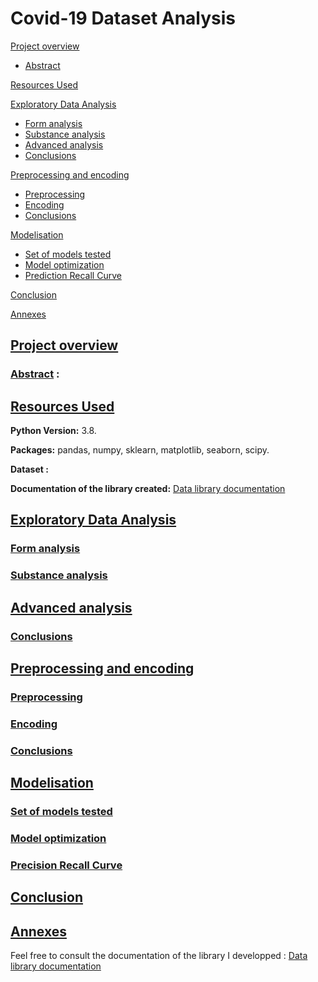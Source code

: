 # Covid-19 Dataset Analysis


[Project overview](https://github.com/ackermannQ/Data_science/blob/master/1st%20Project%20-%20Covid19/README.md#project-overview)
* [Abstract](https://github.com/ackermannQ/Data_science/blob/master/1st%20Project%20-%20Covid19/README.md#abstract-)

[Resources Used](https://github.com/ackermannQ/Data_science/blob/master/1st%20Project%20-%20Covid19/README.md#resources-used)

[Exploratory Data Analysis](https://github.com/ackermannQ/Data_science/blob/master/1st%20Project%20-%20Covid19/README.md#exploratory-data-analysis)
* [Form analysis](https://github.com/ackermannQ/Data_science/blob/master/1st%20Project%20-%20Covid19/README.md#form-analysis)  
* [Substance analysis](https://github.com/ackermannQ/Data_science/blob/master/1st%20Project%20-%20Covid19/README.md#substance-analysis)  
* [Advanced analysis](https://github.com/ackermannQ/Data_science/blob/master/1st%20Project%20-%20Covid19/README.md#advanced-analysis)
* [Conclusions](https://github.com/ackermannQ/Data_science/blob/master/1st%20Project%20-%20Covid19/README.md#conclusions)

[Preprocessing and encoding](https://github.com/ackermannQ/Data_science/blob/master/1st%20Project%20-%20Covid19/README.md#preprocessing-and-encoding)
* [Preprocessing](https://github.com/ackermannQ/Data_science/blob/master/1st%20Project%20-%20Covid19/README.md#preprocessing)
* [Encoding](https://github.com/ackermannQ/Data_science/blob/master/1st%20Project%20-%20Covid19/README.md#encoding)
* [Conclusions](https://github.com/ackermannQ/Data_science/blob/master/1st%20Project%20-%20Covid19/README.md#conclusions-1)

[Modelisation](https://github.com/ackermannQ/Data_science/blob/master/1st%20Project%20-%20Covid19/README.md#modelisation)
* [Set of models tested](https://github.com/ackermannQ/Data_science/blob/master/1st%20Project%20-%20Covid19/README.md#set-of-models-tested)
* [Model optimization](https://github.com/ackermannQ/Data_science/blob/master/1st%20Project%20-%20Covid19/README.md#model-optimization)
* [Prediction Recall Curve](https://github.com/ackermannQ/Data_science/blob/master/1st%20Project%20-%20Covid19/README.md#precision-recall-curve)

[Conclusion](https://github.com/ackermannQ/Data_science/blob/master/1st%20Project%20-%20Covid19/README.md#conclusion)

[Annexes](https://github.com/ackermannQ/Data_science/blob/master/1st%20Project%20-%20Covid19/README.md#annexes)


## [Project overview](https://github.com/ackermannQ/Data_science/blob/master/1st%20Project%20-%20Covid19/README.md#covid-19-dataset-analysis)

### [Abstract](https://github.com/ackermannQ/Data_science/blob/master/1st%20Project%20-%20Covid19/README.md#covid-19-dataset-analysis) : 

## [Resources Used](https://github.com/ackermannQ/Data_science/blob/master/1st%20Project%20-%20Covid19/README.md#covid-19-dataset-analysis)
**Python Version:** 3.8.

**Packages:** pandas, numpy, sklearn, matplotlib, seaborn, scipy.

**Dataset :** 

**Documentation of the library created:** [Data library documentation](https://ackermannq.github.io/Data_lib_documentation/)

## [Exploratory Data Analysis](https://github.com/ackermannQ/Data_science/blob/master/1st%20Project%20-%20Covid19/README.md#covid-19-dataset-analysis)
### [Form analysis](https://github.com/ackermannQ/Data_science/blob/master/1st%20Project%20-%20Covid19/README.md#covid-19-dataset-analysis)
### [Substance analysis](https://github.com/ackermannQ/Data_science/blob/master/1st%20Project%20-%20Covid19/README.md#covid-19-dataset-analysis)

## [Advanced analysis](https://github.com/ackermannQ/Data_science/blob/master/1st%20Project%20-%20Covid19/README.md#covid-19-dataset-analysis)
### [Conclusions](https://github.com/ackermannQ/Data_science/blob/master/1st%20Project%20-%20Covid19/README.md#covid-19-dataset-analysis)

## [Preprocessing and encoding](https://github.com/ackermannQ/Data_science/blob/master/1st%20Project%20-%20Covid19/README.md#covid-19-dataset-analysis)
### [Preprocessing](https://github.com/ackermannQ/Data_science/blob/master/1st%20Project%20-%20Covid19/README.md#covid-19-dataset-analysis)

### [Encoding](https://github.com/ackermannQ/Data_science/blob/master/1st%20Project%20-%20Covid19/README.md#covid-19-dataset-analysis)

### [Conclusions](https://github.com/ackermannQ/Data_science/blob/master/1st%20Project%20-%20Covid19/README.md#covid-19-dataset-analysis)

## [Modelisation](https://github.com/ackermannQ/Data_science/blob/master/1st%20Project%20-%20Covid19/README.md#covid-19-dataset-analysis)

### [Set of models tested](https://github.com/ackermannQ/Data_science/blob/master/1st%20Project%20-%20Covid19/README.md#covid-19-dataset-analysis)

### [Model optimization](https://github.com/ackermannQ/Data_science/blob/master/1st%20Project%20-%20Covid19/README.md#covid-19-dataset-analysis)
### [Precision Recall Curve](https://github.com/ackermannQ/Data_science/blob/master/1st%20Project%20-%20Covid19/README.md#covid-19-dataset-analysis)


## [Conclusion](https://github.com/ackermannQ/Data_science/blob/master/1st%20Project%20-%20Covid19/README.md#covid-19-dataset-analysis)



## [Annexes](https://github.com/ackermannQ/Data_science/blob/master/1st%20Project%20-%20Covid19/README.md#covid-19-dataset-analysis)
Feel free to consult the documentation of the library I developped : [Data library documentation](https://ackermannq.github.io/Data_lib_documentation/)
